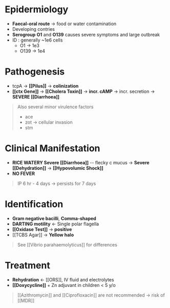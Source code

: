 # Epidermiology
- **Faecal-oral route** -> food or water contamination
- Developing contries
- **Serogroup** **O1** and **O139** causes severe symptoms and large outbreak
- ID : generally ~1e6 cells
	- O1 -> 1e3
	- O139 -> 1e4

# Pathogenesis
- tcpA -> **[[Pilus]]** -> **colinization**
- **[[ctx Gene]]** -> **[[Cholera Toxin]]** -> **incr. cAMP** -> incr. secretion -> **SEVERE [[Diarrhoea]]**
> Also several minor virulence factors
> - ace
> - zot -> cellular invasion
> - stm

# Clinical Manifestation
- **RICE WATERY Severe [[Diarrhoea]]** -- flecky c mucus -> **Severe [[Dehydration]]** -> **[[Hypovolumic Shock]]**
- **NO FEVER**
> IP 6 hr - 4 days -> persists for 7 days

# Identification
- **Gram negative bacilli**, **Comma-shaped**
- **DARTING motility** <- Single polar flagella
- **[[Oxidase Test]]** -> **positive**
- [[TCBS Agar]] -> **Yellow halo**
> See [[Vibrio parahaemolyticus]] for differences

# Treatment
- **Rehydration** <- [[ORS]], IV fluid and electrolytes 
- **[[Doxycycline]]** + Zn adjuvant in children < 5 y/o
> [[Azithromycin]] and [[Ciprofloxacin]] are not recommended -> risk of [[MDR]]